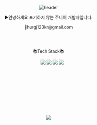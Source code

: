 <div align="center">
  
  ![header](https://capsule-render.vercel.app/api?type=waving&color=75BDE0&text=%20SungHo'HUB&fontColor=FEFFF%20&height=300&fontSize=65)
  <p>▶️안녕하세요 포기하지 않는 주니어 개발자입니다.</p>
  <p>📧hurgj123kr@gmail.com<p>
  <br></br>
  <p>
	  📚Tech Stack📚
  </p>
  <ul>
    <img src="https://img.shields.io/badge/Javascript%20%20-F7DF1E?style=e&logo=javascript&logoColor=black">
    <img src="https://img.shields.io/badge/Mongodb%20%20-47A248?style=e&logo=mongodb&logoColor=white">
    <img src="https://img.shields.io/badge/Node.js%20%20-339933?style=e&logo=nodedotjs&logoColor=white">
    <img src="https://img.shields.io/badge/React%20%20-61DAFB?style=e&logo=react&logoColor=white">
  </ul>

  <ul>
	  <br></br>
	  <br></br>
	  <br></br>
	  <br></br>
  </ul>
	<a href="https://hits.seeyoufarm.com"><img src="https://hits.seeyoufarm.com/api/count/incr/badge.svg?url=https%3A%2F%2Fgithub.com%2Fsungho-heo%2F&count_bg=%2379C83D&title_bg=%23555555&icon=&icon_color=%23E7E7E7&title=hits&edge_flat=false"/></a>
</div>


 


  
